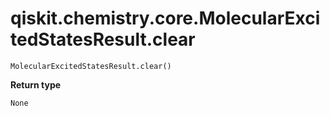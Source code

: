 # qiskit.chemistry.core.MolecularExcitedStatesResult.clear

`MolecularExcitedStatesResult.clear()`

**Return type**

`None`
